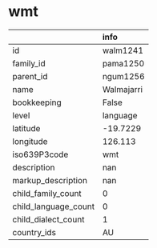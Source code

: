 # wmt
|                      | info       |
|:---------------------|:-----------|
| id                   | walm1241   |
| family_id            | pama1250   |
| parent_id            | ngum1256   |
| name                 | Walmajarri |
| bookkeeping          | False      |
| level                | language   |
| latitude             | -19.7229   |
| longitude            | 126.113    |
| iso639P3code         | wmt        |
| description          | nan        |
| markup_description   | nan        |
| child_family_count   | 0          |
| child_language_count | 0          |
| child_dialect_count  | 1          |
| country_ids          | AU         |